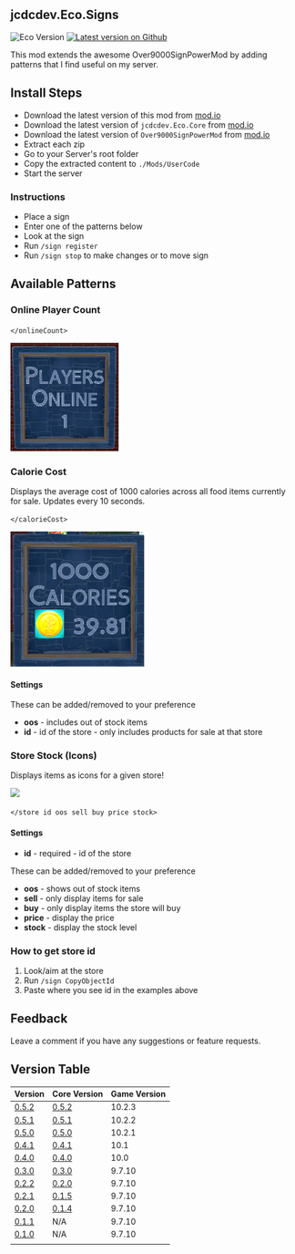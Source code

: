 ## jcdcdev.Eco.Signs

![Eco Version](https://badgen.net/static/Eco/v0.10.2.1+/3a93b4)
[![Latest version on Github](https://badgen.net/github/tag/jcdcdev/jcdcdev.Eco.Signs?color=3a93b4&label=Mod)](https://github.com/jcdcdev/jcdcdev.Eco.Signs/releases/latest)

This mod extends the awesome Over9000SignPowerMod by adding patterns that I find useful on my server.

## Install Steps

- Download the latest version of this mod from [mod.io](https://mod.io/g/eco/m/jcdcdevecosigns)
- Download the latest version of `jcdcdev.Eco.Core` from [mod.io](https://mod.io/g/eco/m/jcdcdevecocore)
- Download the latest version of `Over9000SignPowerMod` from [mod.io](https://mod.io/g/eco/m/over9000signpowermod)
- Extract each zip
- Go to your Server's root folder
- Copy the extracted content to `./Mods/UserCode`
- Start the server

### Instructions

- Place a sign
- Enter one of the patterns below
- Look at the sign
- Run `/sign register`
- Run `/sign stop` to make changes or to move sign

## Available Patterns

### Online Player Count

`</onlineCount>`

![onlineCount.png](https://github.com/jcdcdev/jcdcdev.Eco.Signs/blob/main/docs/screenshots/onlineCount.png?raw=true)

### Calorie Cost

Displays the average cost of 1000 calories across all food items currently for sale. Updates every 10 seconds.

`</calorieCost>`

![calorieCount.png](https://github.com/jcdcdev/jcdcdev.Eco.Signs/blob/main/docs/screenshots/calorieCount.png?raw=true)

#### Settings

These can be added/removed to your preference

- **oos** - includes out of stock items
- **id** - id of the store - only includes products for sale at that store

### Store Stock (Icons)

Displays items as icons for a given store!

![](https://image.modcdn.io/members/2215/26012295/profile/store.gif)

`</store id oos sell buy price stock>`

#### Settings

- **id** - required - id of the store

These can be added/removed to your preference

- **oos** - shows out of stock items
- **sell** - only display items for sale
- **buy** - only display items the store will buy
- **price** - display the price
- **stock** - display the stock level

### How to get store id

1. Look/aim at the store
2. Run `/sign CopyObjectId`
3. Paste where you see id in the examples above

## Feedback

Leave a comment if you have any suggestions or feature requests.

## Version Table
| Version | Core Version | Game Version |
|-----|---------| -----------|
| [0.5.2](https://github.com/jcdcdev/jcdcdev.Eco.Signs/releases/tag/0.5.2) | [0.5.2](https://github.com/jcdcdev/jcdcdev.Eco.Core/releases/tag/0.5.2) | 10.2.3 |
| [0.5.1](https://github.com/jcdcdev/jcdcdev.Eco.Signs/releases/tag/0.5.1) | [0.5.1](https://github.com/jcdcdev/jcdcdev.Eco.Core/releases/tag/0.5.1) | 10.2.2 |
| [0.5.0](https://github.com/jcdcdev/jcdcdev.Eco.Signs/releases/tag/0.5.0) | [0.5.0](https://github.com/jcdcdev/jcdcdev.Eco.Core/releases/tag/0.5.0) | 10.2.1 |
| [0.4.1](https://github.com/jcdcdev/jcdcdev.Eco.Signs/releases/tag/0.4.1) | [0.4.1](https://github.com/jcdcdev/jcdcdev.Eco.Core/releases/tag/0.4.1) | 10.1 |
| [0.4.0](https://github.com/jcdcdev/jcdcdev.Eco.Signs/releases/tag/0.4.0) | [0.4.0](https://github.com/jcdcdev/jcdcdev.Eco.Core/releases/tag/0.4.0) | 10.0 |
| [0.3.0](https://github.com/jcdcdev/jcdcdev.Eco.Signs/releases/tag/0.3.0) | [0.3.0](https://github.com/jcdcdev/jcdcdev.Eco.Core/releases/tag/0.3.0) | 9.7.10 |
| [0.2.2](https://github.com/jcdcdev/jcdcdev.Eco.Signs/releases/tag/0.2.2) | [0.2.0](https://github.com/jcdcdev/jcdcdev.Eco.Core/releases/tag/0.2.0) | 9.7.10 |
| [0.2.1](https://github.com/jcdcdev/jcdcdev.Eco.Signs/releases/tag/0.2.1) | [0.1.5](https://github.com/jcdcdev/jcdcdev.Eco.Core/releases/tag/0.1.5) | 9.7.10 |
| [0.2.0](https://github.com/jcdcdev/jcdcdev.Eco.Signs/releases/tag/0.2.0) | [0.1.4](https://github.com/jcdcdev/jcdcdev.Eco.Core/releases/tag/0.1.4) | 9.7.10 |
| [0.1.1](https://github.com/jcdcdev/jcdcdev.Eco.Signs/releases/tag/0.1.1) | N/A | 9.7.10 |
| [0.1.0](https://github.com/jcdcdev/jcdcdev.Eco.Signs/releases/tag/0.1.0) | N/A | 9.7.10 |
| [](https://github.com/jcdcdev/jcdcdev.Eco.Signs/releases/tag/) | [](https://github.com/jcdcdev/jcdcdev.Eco.Core/releases/tag/) |  |

